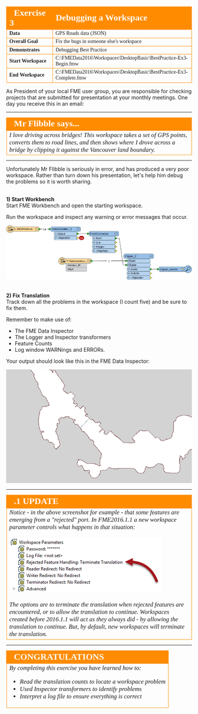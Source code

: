 <!--Exercise Section-->
<!--NB: In GitBook world we don't give a number to exercises-->

<table style="border-spacing: 0px;border-collapse: collapse;font-family:serif">
<tr>
<td width=25% style="vertical-align:middle;background-color:darkorange;border: 2px solid darkorange">
<i class="fa fa-cogs fa-lg fa-pull-left fa-fw" style="color:white;padding-right: 12px;vertical-align:text-top"></i>
<span style="color:white;font-size:x-large;font-weight: bold">Exercise 3</span>
</td>
<td style="border: 2px solid darkorange;background-color:darkorange;color:white">
<span style="color:white;font-size:x-large;font-weight: bold">Debugging a Workspace</span>
</td>
</tr>

<tr>
<td style="border: 1px solid darkorange; font-weight: bold">Data</td>
<td style="border: 1px solid darkorange">GPS Roads data (JSON)</td>
</tr>

<tr>
<td style="border: 1px solid darkorange; font-weight: bold">Overall Goal</td>
<td style="border: 1px solid darkorange">Fix the bugs in someone else's workspace</td>
</tr>

<tr>
<td style="border: 1px solid darkorange; font-weight: bold">Demonstrates</td>
<td style="border: 1px solid darkorange">Debugging Best Practice</td>
</tr>

<tr>
<td style="border: 1px solid darkorange; font-weight: bold">Start Workspace</td>
<td style="border: 1px solid darkorange">C:\FMEData2016\Workspaces\DesktopBasic\BestPractice-Ex3-Begin.fmw</td>
</tr>

<tr>
<td style="border: 1px solid darkorange; font-weight: bold">End Workspace</td>
<td style="border: 1px solid darkorange">C:\FMEData2016\Workspaces\DesktopBasic\BestPractice-Ex3-Complete.fmw</td>
</tr>

</table>


As President of your local FME user group, you are responsible for checking projects that are submitted for presentation at your monthly meetings. One day you receive this in an email:

---

<!--Person X Says Section-->

<table style="border-spacing: 0px">
<tr>
<td style="vertical-align:middle;background-color:darkorange;border: 2px solid darkorange">
<i class="fa fa-quote-left fa-lg fa-pull-left fa-fw" style="color:white;padding-right: 12px;vertical-align:text-top"></i>
<span style="color:white;font-size:x-large;font-weight: bold;font-family:serif">Mr Flibble says...</span>
</td>
</tr>

<tr>
<td style="border: 1px solid darkorange">
<span style="font-family:serif; font-style:italic; font-size:larger">
I love driving across bridges! This workspace takes a set of GPS points, converts them to road lines, and then shows where I drove across a bridge by clipping it against the Vancouver land boundary.
</span>
</td>
</tr>
</table>

---

Unfortunately Mr Flibble is seriously in error, and has produced a very poor workspace. Rather than turn down his presentation, let's help him debug the problems so it is worth sharing.


<br>**1) Start Workbench**
<br>Start FME Workbench and open the starting workspace.

Run the workspace and inspect any warning or error messages that occur.

![](./Images/Img3.68.Ex3.StartingWorkspace.png)


<br>**2) Fix Translation**
<br>Track down all the problems in the workspace (I count five) and be sure to fix them.

Remember to make use of:

- The FME Data Inspector
- The Logger and Inspector transformers
- Feature Counts
- Log window WARNings and ERRORs.


Your output should look like this in the FME Data Inspector:

![](./Images/Img3.69.Ex3.FinalOutput.png)

---

<!--Updated Section--> 

<table style="border-spacing: 0px">
<tr>
<td style="vertical-align:middle;background-color:darkorange;border: 2px solid darkorange">
<i class="fa fa-bolt fa-lg fa-pull-left fa-fw" style="color:white;padding-right: 12px;vertical-align:text-top"></i>
<span style="color:white;font-size:x-large;font-weight: bold;font-family:serif">.1 UPDATE</span>
</td>
</tr>

<tr>
<td style="border: 1px solid darkorange">
<span style="font-family:serif; font-style:italic; font-size:larger">
Notice - in the above screenshot for example - that some features are emerging from a "rejected" port. In FME2016.1.1 a new workspace parameter controls what happens in that situation:
<br><br><img src="./images/Img3.99e.RejectedFeatureHandling.png">
<br><br>The options are to terminate the translation when rejected features are encountered, or to allow the translation to continue. Workspaces created before 2016.1.1 will act as they always did - by allowing the translation to continue. But, by default, new workspaces will terminate the translation.
</span>
</td>
</tr>
</table>

---

<!--Exercise Congratulations Section--> 

<table style="border-spacing: 0px">
<tr>
<td style="vertical-align:middle;background-color:darkorange;border: 2px solid darkorange">
<i class="fa fa-thumbs-o-up fa-lg fa-pull-left fa-fw" style="color:white;padding-right: 12px;vertical-align:text-top"></i>
<span style="color:white;font-size:x-large;font-weight: bold;font-family:serif">CONGRATULATIONS</span>
</td>
</tr>

<tr>
<td style="border: 1px solid darkorange">
<span style="font-family:serif; font-style:italic; font-size:larger">
By completing this exercise you have learned how to:
<br>
<ul><li>Read the translation counts to locate a workspace problem</li>
<li>Used Inspector transformers to identify problems</li>
<li>Interpret a log file to ensure everything is correct</li></ul>
</span>
</td>
</tr>
</table>